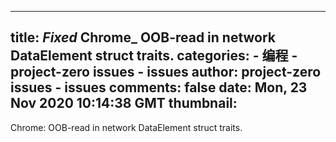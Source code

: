 
---
title: _Fixed_ Chrome_ OOB-read in network DataElement struct traits.
categories: 
    - 编程
    - project-zero issues - issues
author: project-zero issues - issues
comments: false
date: Mon, 23 Nov 2020 10:14:38 GMT
thumbnail: 
---

<div>   
Chrome: OOB-read in network DataElement struct traits.  
</div>
            